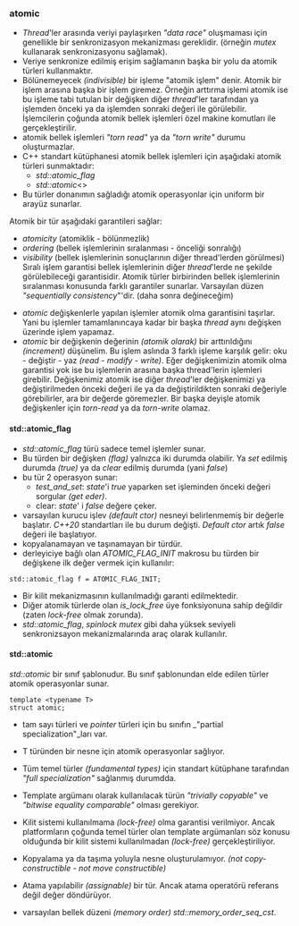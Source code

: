 ### atomic

- _Thread_'ler arasında veriyi paylaşırken _"data race"_ oluşmaması için genellikle bir senkronizasyon mekanizması gereklidir. (örneğin _mutex_ kullanarak senkronizasyonu sağlamak).
- Veriye senkronize edilmiş erişim sağlamanın başka bir yolu da atomik türleri kullanmaktır.
- Bölünemeyecek _(indivisible)_ bir işleme "atomik işlem" denir. Atomik bir işlem arasına başka bir işlem giremez. Örneğin arttırma işlemi atomik ise bu işleme tabi tutulan bir değişken diğer _thread_'ler tarafından ya işlemden önceki ya da işlemden sonraki değeri ile görülebilir.
 İşlemcilerin çoğunda atomik bellek işlemleri özel makine komutları ile gerçekleştirilir.
- atomik bellek işlemleri _"torn read"_ ya da _"torn write"_ durumu oluşturmazlar.
- C++ standart kütüphanesi atomik bellek işlemleri için aşağıdaki atomik türleri sunmaktadır:
    - _std::atomic_flag_
    - _std::atomic_\<>
- Bu türler donanımın sağladığı atomik operasyonlar için uniform bir arayüz sunarlar.

Atomik bir tür aşağıdaki garantileri sağlar:
- _atomicity_ (atomiklik - bölünmezlik)
- _ordering_ (bellek işlemlerinin sıralanması - önceliği sonralığı)
- _visibility_ (bellek işlemlerinin sonuçlarının diğer thread'lerden görülmesi)
Sıralı işlem garantisi bellek işlemlerinin diğer _thread_'lerde ne şekilde görülebileceği garantisidir. 
Atomik türler birbirinden bellek işlemlerinin sıralanması konusunda farklı garantiler sunarlar. 
Varsayılan düzen _"sequentially consistency_"'dir. (daha sonra değineceğim)

+ _atomic_  değişkenlerle yapılan işlemler atomik olma garantisini taşırlar. Yani bu işlemler tamamlanıncaya kadar bir başka _thread_ aynı değişken üzerinde işlem yapamaz.
+ _atomic_ bir değişkenin değerinin _(atomik olarak)_ bir arttırıldığını _(increment)_ düşünelim. 
Bu işlem aslında 3 farklı işleme karşılık gelir: oku - değiştir - yaz _(read - modify - write)_. 
Eğer değişkenimizin atomik olma garantisi yok ise bu işlemlerin arasına başka thread'lerin işlemleri girebilir. 
Değişkenimiz atomik ise diğer _thread_'ler değişkenimizi ya değiştirilmeden önceki değeri ile ya da değiştirildikten sonraki değeriyle görebilirler, ara bir değerde göremezler. Bir başka deyişle atomik değişkenler için _torn-read_ ya da _torn-write_ olamaz. 

#### std::atomic_flag
+ _std::atomic_flag_ türü sadece temel işlemler sunar.
+ Bu türden bir değişken _(flag)_ yalnızca iki durumda olabilir. Ya _set_ edilmiş durumda _(true)_ ya da _clear_ edilmiş durumda (yani _false_)
+ bu tür 2 operasyon sunar:
	- _test_and_set_: _state_'i _true_ yaparken set işleminden önceki değeri sorgular _(get eder)_. 
	- clear: _state_' i _false_ değere çeker.
+ varsayılan kurucu işlev _(default ctor)_ nesneyi belirlenmemiş bir değerle başlatır. 
_C++20_ standartları ile bu durum değişti. _Default ctor_ artık _false_ değeri ile başlatıyor.
+ kopyalanamayan ve taşınamayan bir türdür.
+ derleyiciye bağlı olan _ATOMIC_FLAG_INIT_ makrosu bu türden bir değişkene ilk değer vermek için kullanılır: 
```
std::atomic_flag f = ATOMIC_FLAG_INIT; 
```
- Bir kilit mekanizmasının kullanılmadığı garanti edilmektedir.
- Diğer atomik türlerde olan _is_lock_free_ üye fonksiyonuna sahip değildir (zaten _lock-free_ olmak zorunda).
- _std::atomic_flag_, _spinlock mutex_ gibi daha yüksek seviyeli senkronizsayon mekanizmalarında araç olarak kullanılır.

#### std::atomic
_std::atomic_ bir sınıf şablonudur. Bu sınıf şablonundan elde edilen türler atomik operasyonlar sunar.

```
template <typename T>
struct atomic;
```
- tam sayı türleri ve _pointer_ türleri için bu sınıfın _"partial specialization"_ları var.

- T türünden bir nesne için atomik operasyonlar sağlıyor.
- Tüm temel türler _(fundamental types)_ için standart kütüphane tarafından _"full specialization"_ sağlanmış durumdda.
- Template argümanı olarak kullanılacak türün _"trivially copyable"_ ve _"bitwise equality comparable"_ olması gerekiyor.
- Kilit sistemi kullanılmama _(lock-free)_ olma garantisi verilmiyor. Ancak platformların çoğunda temel türler olan template argümanları söz konusu olduğunda bir kilit sistemi kullanılmadan _(lock-free)_ gerçekleştiriliyor.
- Kopyalama ya da taşıma yoluyla nesne oluşturulamıyor. _(not copy-constructible - not move constructible)_
- Atama yapılabilir _(assignable)_ bir tür. Ancak atama operatörü referans değil değer döndürüyor.
- varsayılan bellek düzeni _(memory order)_ _std::memory_order_seq_cst_.

